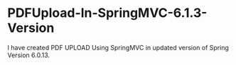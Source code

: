 # PDFUpload-In-SpringMVC-6.1.3-Version

I have created PDF UPLOAD Using SpringMVC in updated version of Spring Version 6.0.13. 
